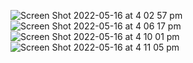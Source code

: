 ![Screen Shot 2022-05-16 at 4 02 57 pm](https://user-images.githubusercontent.com/93946441/168529194-ab933a4b-590c-4b1b-b267-ab61009c93cb.png)
![Screen Shot 2022-05-16 at 4 06 17 pm](https://user-images.githubusercontent.com/93946441/168529944-da5d2af6-a374-46a9-a63d-5bb42a0e5a60.png)
![Screen Shot 2022-05-16 at 4 10 01 pm](https://user-images.githubusercontent.com/93946441/168529953-f7772c07-9fe6-4422-a776-1f5f06e30f4b.png)
![Screen Shot 2022-05-16 at 4 11 05 pm](https://user-images.githubusercontent.com/93946441/168529964-8f64d43d-44ee-47f2-a374-497ea1edbfbf.png)
